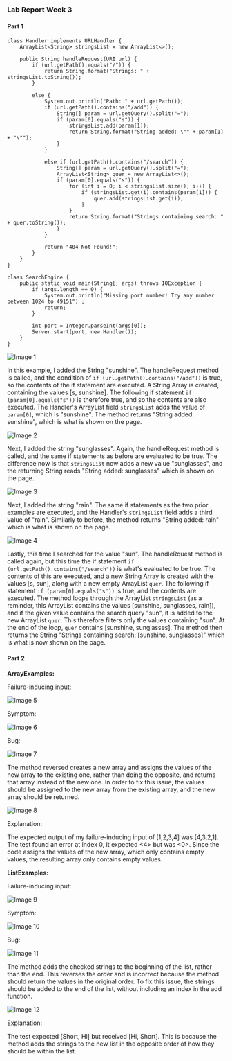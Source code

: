 ### Lab Report Week 3

#### Part 1

```
class Handler implements URLHandler {
    ArrayList<String> stringsList = new ArrayList<>();

    public String handleRequest(URI url) {
        if (url.getPath().equals("/")) {
            return String.format("Strings: " + stringsList.toString());
        }

        else {
            System.out.println("Path: " + url.getPath());
            if (url.getPath().contains("/add")) {
                String[] param = url.getQuery().split("=");
                if (param[0].equals("s")) {
                    stringsList.add(param[1]);
                    return String.format("String added: \"" + param[1] + "\"");
                }
            }

            else if (url.getPath().contains("/search")) {
                String[] param = url.getQuery().split("=");
                ArrayList<String> quer = new ArrayList<>();
                if (param[0].equals("s")) {
                    for (int i = 0; i < stringsList.size(); i++) {
                        if (stringsList.get(i).contains(param[1])) {
                            quer.add(stringsList.get(i));
                        }
                    }
                    return String.format("Strings containing search: " + quer.toString());
                }
            }

            return "404 Not Found!";
        }
    }
}

class SearchEngine {
    public static void main(String[] args) throws IOException {
        if (args.length == 0) {
            System.out.println("Missing port number! Try any number between 1024 to 49151") ;
            return;
        }

        int port = Integer.parseInt(args[0]);
        Server.start(port, new Handler());
    }
}
```

![Image 1](add1.png)

In this example, I added the String "sunshine". The handleRequest method is called, and the condition of `if (url.getPath().contains("/add"))` is true, so the contents of the if statement are executed. A String Array is created, containing the values [s, sunshine]. The following if statement `if (param[0].equals("s"))` is therefore true, and so the contents are also executed. The Handler's ArrayList field `stringsList` adds the value of `param[0]`, which is "sunshine". The method returns "String added: sunshine", which is what is shown on the page.

![Image 2](add2.png)

Next, I added the string "sunglasses". Again, the handleRequest method is called, and the same if statements as before are evaluated to be true. The difference now is that `stringsList` now adds a new value "sunglasses", and the returning String reads "String added: sunglasses" which is shown on the page.

![Image 3](add3.png)

Next, I added the string "rain". The same if statements as the two prior examples are executed, and the Handler's `stringsList` field adds a third value of "rain". Similarly to before, the method returns "String added: rain" which is what is shown on the page.

![Image 4](search.png)

Lastly, this time I searched for the value "sun". The handleRquest method is called again, but this time the if statement `if (url.getPath().contains("/search"))` is what's evaluated to be true. The contents of this are executed, and a new String Array is created with the values [s, sun], along with a new empty ArrayList `quer`. The following if statement `if (param[0].equals("s"))` is true, and the contents are executed. The method loops through the ArrayList `stringsList` (as a reminder, this ArrayList contains the values [sunshine, sunglasses, rain]), and if the given value contains the search query "sun", it is added to the new ArrayList `quer`. This therefore filters only the values containing "sun". At the end of the loop, `quer` contains [sunshine, sunglasses]. The method then returns the String "Strings containing search: [sunshine, sunglasses]" which is what is now shown on the page.

#### Part 2

**ArrayExamples:**

Failure-inducing input:

![Image 5](arraytests.png)

Symptom:

![Image 6](testreversed.png)

Bug:

![Image 7](arrayexamples.png)

The method reversed creates a new array and assigns the values of the new array to the existing one, rather than doing the opposite, and returns that array instead of the new one. In order to fix this issue, the values should be assigned to the new array from the existing array, and the new array should be returned.

![Image 8](reversefixed.png)

Explanation:

The expected output of my failure-inducing input of [1,2,3,4] was [4,3,2,1]. The test found an error at index 0, it expected <4> but was <0>. Since the code assigns the values of the new array, which only contains empty values, the resulting array only contains empty values. 

**ListExamples:**

Failure-inducing input:

![Image 9](listtest.png)

Symptom:

![Image 10](listfailure.png)

Bug:

![Image 11](listfilter.png)

The method adds the checked strings to the beginning of the list, rather than the end. This reverses the order and is incorrect because the method should return the values in the original order. To fix this issue, the strings should be added to the end of the list, without including an index in the add function.

![Image 12](listfix.png)

Explanation:

The test expected [Short, Hi] but received [Hi, Short]. This is because the method adds the strings to the new list in the opposite order of how they should be within the list.
